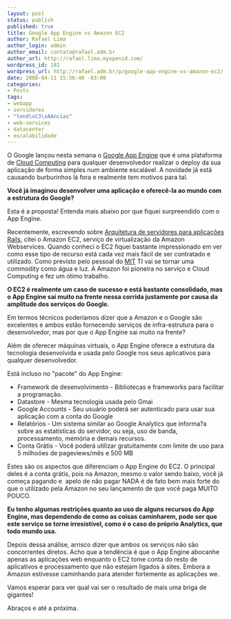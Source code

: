 ```yaml
--- 
layout: post
status: publish
published: true
title: Google App Engine vs Amazon EC2
author: Rafael Lima
author_login: admin
author_email: contato@rafael.adm.br
author_url: http://rafael.lima.myopenid.com/
wordpress_id: 181
wordpress_url: http://rafael.adm.br/p/google-app-engine-vs-amazon-ec2/
date: 2008-04-11 15:56:40 -03:00
categories: 
- Posts
tags: 
- webapp
- servidores
- "tend\xC3\xAAncias"
- web-services
- datacenter
- escalabilidade
---
```

O Google lançou nesta semana o <a href="http://code.google.com/appengine/">Google App Engine</a> que é uma plataforma de <a href="http://en.wikipedia.org/wiki/Cloud_computing">Cloud Computing</a> para qualquer desenvolvedor realizar o deploy da sua aplicação de forma simples num ambiente escalável. A novidade já está causando burburinhos lá fora e realmente tem motivos para tal.

<strong>Você já imaginou desenvolver uma aplicação e oferecê-la ao mundo com a estrutura do Google?</strong>

Esta é a proposta! Entenda mais abaixo por que fiquei surpreendido com o App Engine.

Recentemente, escrevendo sobre <a href="http://rafael.adm.br/p/arquitetura-de-servidores-para-aplicacoes-rails/">Arquitetura de servidores para aplicações Rails</a>, citei o Amazon EC2, serviço de virtualização da Amazon Webservices. Quando conheci o EC2 fiquei bastante impressionado em ver como esse tipo de recurso está cada vez mais fácil de ser contratado e utilizado. Como previsto pelo pessoal do <a href="http://www.mit.edu">MIT</a> TI vai se tornar uma commodity como água e luz. A Amazon foi pioneira no serviço e Cloud Computing e fez um ótimo trabalho.

<strong>O EC2 é realmente um caso de sucesso e está bastante consolidado, mas o App Engine sai muito na frente nessa corrida justamente por causa da amplitude dos serviços do Google.</strong>

Em termos técnicos poderíamos dizer que a Amazon e o Google são excelentes e ambos estão fornecendo serviços de infra-estrutura para o desenvolvedor, mas por que o App Engine sai muito na frente?

Além de oferecer máquinas virtuais, o App Engine oferece a estrutura da tecnologia desenvolvida e usada pelo Google nos seus aplicativos para qualquer desenvolvedor.

Está incluso no "pacote" do App Engine:
<ul>
	<li>Framework de desenvolvimento - Bibliotecas e frameworks para facilitar a programação.</li>
	<li>Datastore - Mesma tecnologia usada pelo Gmai</li>
	<li>Google Accounts - Seu usuário poderá ser autenticado para usar sua aplicação com a conta do Google</li>
	<li>Relatórios - Um sistema similar ao Google Analytics que informa?a sobre as estatísticas do servidor, ou seja, uso de banda, processamento, memória e demais recursos.</li>
	<li>Conta Grátis - Você poderá utilizar gratuitamente com limite de uso para 5 milhoões de pageviews/mês e 500 MB</li>
</ul>
Estes são os aspectos que diferenciam o App Engine do EC2. O principal deles é a conta grátis, pois na Amazon, mesmo o valor sendo baixo, você já começa pagando e  apelo de não pagar NADA é de fato bem mais forte do que o utilizado pela Amazon no seu lançamento de que você paga MUITO POUCO.

<strong>Eu tenho algumas restrições quanto ao uso de alguns recursos do App Engine, mas dependendo de como as coisas caminharem, pode ser que este serviço se torne irresistível, como é o caso do próprio Analytics, que todo mundo usa.</strong>

Depois dessa análise, arrisco dizer que ambos os serviços não são concorrentes diretos. Acho que a tendência é que o App Engine abocanhe apenas as aplicações web enquanto o EC2 tome conta do resto de aplicativos e processamento que não estejam ligados à sites. Embora a Amazon estivesse caminhando para atender fortemente as aplicações we.

Vamos esperar para ver qual vai ser o resultado de mais uma briga de gigantes!

Abraços e até a próxima.
